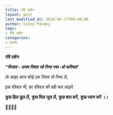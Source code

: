 ```yaml
---
title: रवि दर्शन
layout: post
last_modified_at: 2018-06-17T09:40:00
author: Vinay Pandey
tags:
- रवि दर्शन
categories:
- मध्यम
---
```

**रवि दर्शन**

***"मित्रता - उत्तम रिश्ता***
***जो निभा गया -वो फरिश्ता***"

तो आइए 
आज कोई एक रिश्ता तो निभा लें,

इस रविवार भी, 
हर रविवार की वही चार लाइनें

**कुछ हिल डुल लें,**
**कुछ मिल जुल लें,**
**कुछ बात करें,**
**कुछ ध्यान करें ।।**

🙏🌷🌷🙏


